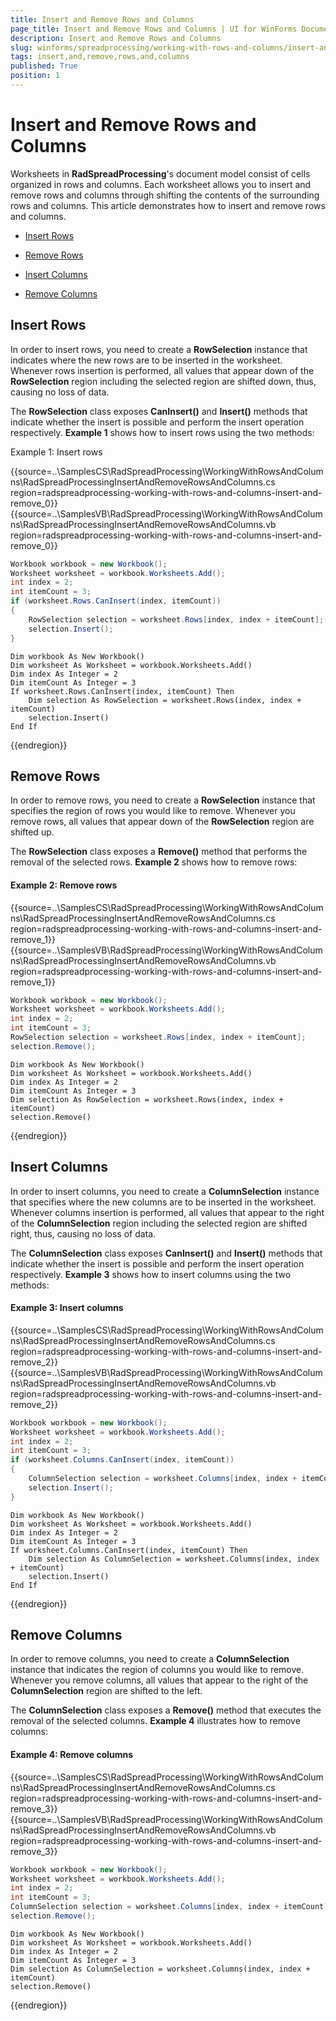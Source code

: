 ```yaml
---
title: Insert and Remove Rows and Columns
page_title: Insert and Remove Rows and Columns | UI for WinForms Documentation
description: Insert and Remove Rows and Columns
slug: winforms/spreadprocessing/working-with-rows-and-columns/insert-and-remove-rows-and-columns
tags: insert,and,remove,rows,and,columns
published: True
position: 1
---
```


# Insert and Remove Rows and Columns

Worksheets in __RadSpreadProcessing__'s document model consist of cells organized in rows and columns. Each worksheet allows you to insert and remove rows and columns through shifting the contents of the surrounding rows and columns. This article demonstrates how to insert and remove rows and columns.
      

* [Insert Rows](#insert-rows)

* [Remove Rows](#remove-rows)

* [Insert Columns](#insert-columns)

* [Remove Columns](#remove-columns)

## Insert Rows

In order to insert rows, you need to create a __RowSelection__ instance that indicates where the new rows are to be inserted in the worksheet. Whenever rows insertion is performed, all values that appear down of the __RowSelection__ region including the selected region are shifted down, thus, causing no loss of data.

The __RowSelection__ class exposes __CanInsert()__ and __Insert()__ methods that indicate whether the insert is possible and perform the insert operation respectively. __Example 1__ shows how to insert rows using the two methods:

Example 1: Insert rows

{{source=..\SamplesCS\RadSpreadProcessing\WorkingWithRowsAndColumns\RadSpreadProcessingInsertAndRemoveRowsAndColumns.cs region=radspreadprocessing-working-with-rows-and-columns-insert-and-remove_0}} 
{{source=..\SamplesVB\RadSpreadProcessing\WorkingWithRowsAndColumns\RadSpreadProcessingInsertAndRemoveRowsAndColumns.vb region=radspreadprocessing-working-with-rows-and-columns-insert-and-remove_0}} 

````C#
Workbook workbook = new Workbook();
Worksheet worksheet = workbook.Worksheets.Add();
int index = 2;
int itemCount = 3;
if (worksheet.Rows.CanInsert(index, itemCount))
{
    RowSelection selection = worksheet.Rows[index, index + itemCount];
    selection.Insert();
}

````
````VB.NET
Dim workbook As New Workbook()
Dim worksheet As Worksheet = workbook.Worksheets.Add()
Dim index As Integer = 2
Dim itemCount As Integer = 3
If worksheet.Rows.CanInsert(index, itemCount) Then
    Dim selection As RowSelection = worksheet.Rows(index, index + itemCount)
    selection.Insert()
End If

````

{{endregion}}

## Remove Rows

In order to remove rows, you need to create a __RowSelection__ instance that specifies the region of rows you would like to remove. Whenever you remove rows, all values that appear down of the __RowSelection__ region are shifted up.
        

The __RowSelection__ class exposes a __Remove()__ method that performs the removal of the selected rows. __Example 2__ shows how to remove rows:

#### Example 2: Remove rows

{{source=..\SamplesCS\RadSpreadProcessing\WorkingWithRowsAndColumns\RadSpreadProcessingInsertAndRemoveRowsAndColumns.cs region=radspreadprocessing-working-with-rows-and-columns-insert-and-remove_1}} 
{{source=..\SamplesVB\RadSpreadProcessing\WorkingWithRowsAndColumns\RadSpreadProcessingInsertAndRemoveRowsAndColumns.vb region=radspreadprocessing-working-with-rows-and-columns-insert-and-remove_1}} 

````C#
Workbook workbook = new Workbook();
Worksheet worksheet = workbook.Worksheets.Add();
int index = 2;
int itemCount = 3;
RowSelection selection = worksheet.Rows[index, index + itemCount];
selection.Remove();

````
````VB.NET
Dim workbook As New Workbook()
Dim worksheet As Worksheet = workbook.Worksheets.Add()
Dim index As Integer = 2
Dim itemCount As Integer = 3
Dim selection As RowSelection = worksheet.Rows(index, index + itemCount)
selection.Remove()

````

{{endregion}} 

## Insert Columns

In order to insert columns, you need to create a __ColumnSelection__ instance that specifies where the new columns are to be inserted in the worksheet. Whenever columns insertion is performed, all values that appear to the right of the __ColumnSelection__ region including the selected region are shifted right, thus, causing no loss of data.
        

The __ColumnSelection__ class exposes __CanInsert()__ and __Insert()__ methods that indicate whether the insert is possible and perform the insert operation respectively. __Example 3__ shows how to insert columns using the two methods:

#### Example 3: Insert columns

{{source=..\SamplesCS\RadSpreadProcessing\WorkingWithRowsAndColumns\RadSpreadProcessingInsertAndRemoveRowsAndColumns.cs region=radspreadprocessing-working-with-rows-and-columns-insert-and-remove_2}} 
{{source=..\SamplesVB\RadSpreadProcessing\WorkingWithRowsAndColumns\RadSpreadProcessingInsertAndRemoveRowsAndColumns.vb region=radspreadprocessing-working-with-rows-and-columns-insert-and-remove_2}} 

````C#
Workbook workbook = new Workbook();
Worksheet worksheet = workbook.Worksheets.Add();
int index = 2;
int itemCount = 3;
if (worksheet.Columns.CanInsert(index, itemCount))
{
    ColumnSelection selection = worksheet.Columns[index, index + itemCount];
    selection.Insert();
}

````
````VB.NET
Dim workbook As New Workbook()
Dim worksheet As Worksheet = workbook.Worksheets.Add()
Dim index As Integer = 2
Dim itemCount As Integer = 3
If worksheet.Columns.CanInsert(index, itemCount) Then
    Dim selection As ColumnSelection = worksheet.Columns(index, index + itemCount)
    selection.Insert()
End If

````

{{endregion}} 

## Remove Columns

In order to remove columns, you need to create a __ColumnSelection__ instance that indicates the region of columns you would like to remove. Whenever you remove columns, all values that appear to the right of the __ColumnSelection__ region are shifted to the left.
        

The __ColumnSelection__ class exposes a __Remove()__ method that executes the removal of the selected columns. __Example 4__ illustrates how to remove columns:

#### Example 4: Remove columns

{{source=..\SamplesCS\RadSpreadProcessing\WorkingWithRowsAndColumns\RadSpreadProcessingInsertAndRemoveRowsAndColumns.cs region=radspreadprocessing-working-with-rows-and-columns-insert-and-remove_3}} 
{{source=..\SamplesVB\RadSpreadProcessing\WorkingWithRowsAndColumns\RadSpreadProcessingInsertAndRemoveRowsAndColumns.vb region=radspreadprocessing-working-with-rows-and-columns-insert-and-remove_3}} 

````C#
Workbook workbook = new Workbook();
Worksheet worksheet = workbook.Worksheets.Add();
int index = 2;
int itemCount = 3;
ColumnSelection selection = worksheet.Columns[index, index + itemCount];
selection.Remove();

````
````VB.NET
Dim workbook As New Workbook()
Dim worksheet As Worksheet = workbook.Worksheets.Add()
Dim index As Integer = 2
Dim itemCount As Integer = 3
Dim selection As ColumnSelection = worksheet.Columns(index, index + itemCount)
selection.Remove()

````

{{endregion}}
